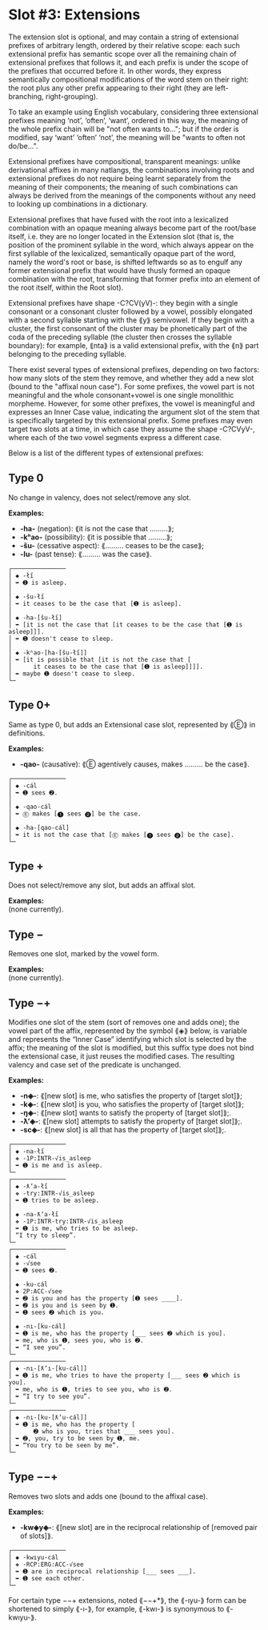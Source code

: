 # Slot #3: Extensions

The extension slot is optional, and may contain a string of extensional prefixes of arbitrary length, ordered by their relative scope: each such extensional prefix has semantic scope over all the remaining chain of extensional prefixes that follows it, and each prefix is under the scope of the prefixes that occurred before it. In other words, they express semantically compositional modifications of the word stem on their right: the root plus any other prefix appearing to their right (they are left-branching, right-grouping).  
  
To take an example using English vocabulary, considering three extensional prefixes meaning ‘not’, ‘often’, ‘want’, ordered in this way, the meaning of the whole prefix chain will be "not often wants to…"; but if the order is modified, say ‘want’ ‘often’ ‘not’, the meaning will be "wants to often not do/be…".  
  
Extensional prefixes have compositional, transparent meanings: unlike derivational affixes in many natlangs, the combinations involving roots and extensional prefixes do not require being learnt separately from the meaning of their components; the meaning of such combinations can always be derived from the meanings of the components without any need to looking up combinations in a dictionary.  
  
Extensional prefixes that have fused with the root into a lexicalized combination with an opaque meaning always become part of the root/base itself, i.e. they are no longer located in the Extension slot (that is, the position of the prominent syllable in the word, which always appear on the first syllable of the lexicalized, semantically opaque part of the word, namely the word's root or base, is shifted leftwards so as to engulf any former extensional prefix that would have thusly formed an opaque combination with the root, transforming that former prefix into an element of the root itself, within the Root slot).  
  
Extensional prefixes have shape -C?CV(yV)-: they begin with a single consonant or a consonant cluster followed by a vowel, possibly elongated with a second syllable starting with the ⟪y⟫ semivowel. If they begin with a cluster, the first consonant of the cluster may be phonetically part of the coda of the preceding syllable (the cluster then crosses the syllable boundary): for example, ⟪nta⟫ is a valid extensional prefix, with the ⟪n⟫ part belonging to the preceding syllable.  
  
There exist several types of extensional prefixes, depending on two factors: how many slots of the stem they remove, and whether they add a new slot (bound to the "affixal noun case"). For some prefixes, the vowel part is not meaningful and the whole consonant+vowel is one single monolithic morpheme. However, for some other prefixes, the vowel is meaningful and expresses an Inner Case value, indicating the argument slot of the stem that is specifically targeted by this extensional prefix. Some prefixes may even target two slots at a time, in which case they assume the shape -C?CVyV-, where each of the two vowel segments express a different case.  
  
Below is a list of the different types of extensional prefixes:  
  
## Type 0
No change in valency, does not select/remove any slot.  

  **Examples:**  
  * **-ha-** (negation): ⟪it is not the case that ………⟫;
  * **-kʰao-** (possibility): ⟪it is possible that ………⟫;
  * **-šu-** (cessative aspect): ⟪……… ceases to be the case⟫;
  * **-lu-** (past tense): ⟪……… was the case⟫.


```
┌───────────────
│ ◆ -łı̋
│ ➥ ➊ is asleep.
│ 
│ ◆ -šu-łı̋
│ ➥ it ceases to be the case that [➊ is asleep].
│ 
│ ◆ -ha-[šu-łı̋]
│ ➥ [it is not the case that [it ceases to be the case that [➊ is asleep]]].
│ ➥ ➊ doesn't cease to sleep.
│ 
│ ◆ -kʰao-[ha-[šu-łı̋]]
│ ➥ [it is possible that [it is not the case that [
│      it ceases to be the case that [➊ is asleep]]]].
│ ➥ maybe ➊ doesn't cease to sleep.
└─
```

## Type 0+
Same as type 0, but adds an Extensional case slot, represented by ⟪Ⓔ⟫ in definitions.  

  **Examples:**  
  * **-qao-** (causative): ⟪Ⓔ agentively causes, makes ……… be the case⟫.

```
┌───────────────
│ ◆ -cál
│ ➥ ➊ sees ➋.
│ 
│ ◆ -qao-cál
│ ➥ Ⓔ makes [➊ sees ➋] be the case.
│ 
│ ◆ -ha-[qao-cál]
│ ➥ it is not the case that [Ⓔ makes [➊ sees ➋] be the case].
└─
```
  
## Type +
Does not select/remove any slot, but adds an affixal slot.  

  **Examples:**  
  (none currently).  
  
## Type −
Removes one slot, marked by the vowel form.  

  **Examples:**  
  (none currently).  
  
## Type −+
Modifies one slot of the stem (sort of removes one and adds one); the vowel part of the affix, represented by the symbol ⟪◈⟫ below, is variable and represents the “Inner Case” identifying which slot is selected by the affix; the meaning of the slot is modified, but this suffix type does not bind the extensional case, it just reuses the modified cases. The resulting valency and case set of the predicate is unchanged.  

  **Examples:**  
  * **-n◈-**: ⟪[new slot] is me, who satisfies the property of [target slot]⟫;
  * **-k◈-**: ⟪[new slot] is you, who satisfies the property of [target slot]⟫;
  * **-ŋ◈-**: ⟪[new slot] wants to satisfy the property of [target slot]⟫;.  
  * **-ƛʼ◈-**: ⟪[new slot] attempts to satisfy the property of [target slot]⟫;.  
  * **-sc◈-**: ⟪[new slot] is all that has the property of [target slot]⟫;.  
  
  
```
┌───────────────
│ ◆ -na-łı̋
│ ❖ -1P:INTR-√is_asleep
│ ➥ ➊ is me and is asleep.
└─
┌───────────────
│ ◆ -ƛʼa-łı̋
│ ❖ -try:INTR-√is_asleep
│ ➥ ➊ tries to be asleep.
│ 
│ ◆ -na-ƛʼa-łı̋
│ ❖ -1P:INTR-try:INTR-√is_asleep
│ ➥ ➊ is me, who tries to be asleep.
│ “I try to sleep”.
└─
┌───────────────
│ ◆ -cál
│ ❖ -√see
│ ➥ ➊ sees ➋.
│ 
│ ◆ -ku-cál
│ ❖ 2P:ACC-√see
│ ➥ ➋ is you and has the property [➊ sees ____].
│ ➥ ➋ is you and is seen by ➊.
│ ➥ ➊ sees ➋ which is you.
│ 
│ ◆ -nı-[ku-cál]
│ ➥ ➊ is me, who has the property [___ sees ➋ which is you].
│ ➥ me, who is ➊, sees you, who is ➋.
│ ➥ “I see you”.
└─
┌───────────────
│ ◆ -nı-[ƛʼı-[ku-cál]]
│ ➥ ➊ is me, who tries to have the property [___ sees ➋ which is you].
│ ➥ me, who is ➊, tries to see you, who is ➋.
│ ➥ “I try to see you”.
└─
┌───────────────
│ ◆ -nı-[ku-[ƛʼu-cál]]
│ ➥ ➊ is me, who has the property [
│      ➋ who is you, tries that ___ sees you].
│ ➥ ➋, you, try to be seen by ➊, me.
│ ➥ “You try to be seen by me”.
└─
```

## Type −−+
Removes two slots and adds one (bound to the affixal case).  

  **Examples:**
  * **-kw◈y◈-**: ⟪[new slot] are in the reciprocal relationship of [removed pair of slots]⟫.   

```
┌───────────────
│ ◆ -kwıyu-cál
│ ❖ -RCP:ERG:ACC-√see
│ ➥ ➊ are in reciprocal relationship [___ sees ___].
│ ➥ ➊ see each other.
└─
```

For certain type −−+ extensions, noted ⟪−−+*⟫, 
the ⟪-ıyu-⟫ form can be shortened to simply ⟪-ı-⟫, for example, ⟪-kwı-⟫ is synonymous to ⟪-kwıyu-⟫.

